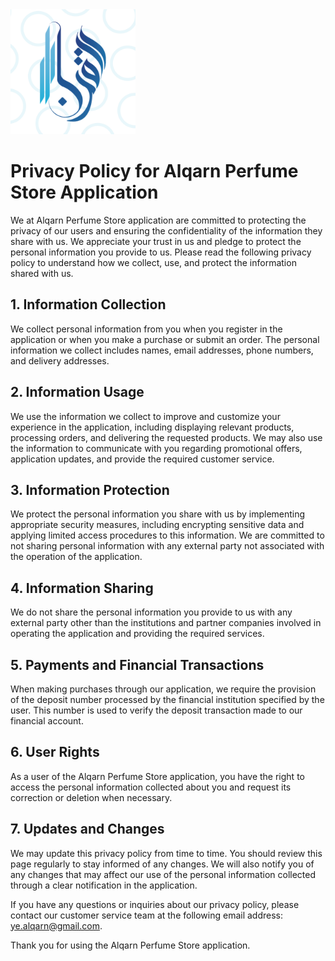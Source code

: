  <img src="assets/images/logo.png" alt="Image" style="width: 200px; height: 200px;">

# Privacy Policy for Alqarn Perfume Store Application

We at Alqarn Perfume Store application are committed to protecting the privacy of our users and ensuring the confidentiality of the information they share with us. We appreciate your trust in us and pledge to protect the personal information you provide to us. Please read the following privacy policy to understand how we collect, use, and protect the information shared with us.

## 1. Information Collection

We collect personal information from you when you register in the application or when you make a purchase or submit an order. The personal information we collect includes names, email addresses, phone numbers, and delivery addresses.

## 2. Information Usage

We use the information we collect to improve and customize your experience in the application, including displaying relevant products, processing orders, and delivering the requested products. We may also use the information to communicate with you regarding promotional offers, application updates, and provide the required customer service.

## 3. Information Protection

We protect the personal information you share with us by implementing appropriate security measures, including encrypting sensitive data and applying limited access procedures to this information. We are committed to not sharing personal information with any external party not associated with the operation of the application.

## 4. Information Sharing

We do not share the personal information you provide to us with any external party other than the institutions and partner companies involved in operating the application and providing the required services.

## 5. Payments and Financial Transactions

When making purchases through our application, we require the provision of the deposit number processed by the financial institution specified by the user. This number is used to verify the deposit transaction made to our financial account.

## 6. User Rights

As a user of the Alqarn Perfume Store application, you have the right to access the personal information collected about you and request its correction or deletion when necessary.

## 7. Updates and Changes

We may update this privacy policy from time to time. You should review this page regularly to stay informed of any changes. We will also notify you of any changes that may affect our use of the personal information collected through a clear notification in the application.

If you have any questions or inquiries about our privacy policy, please contact our customer service team at the following email address: ye.alqarn@gmail.com.

Thank you for using the Alqarn Perfume Store application.
